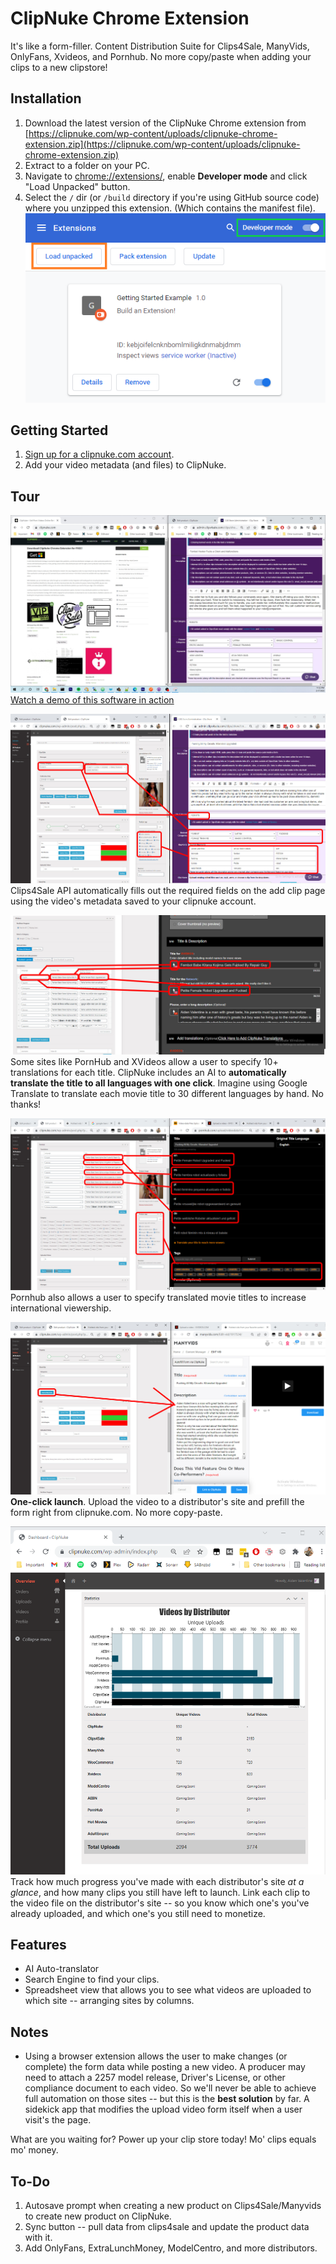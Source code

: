 # ClipNuke Chrome Extension
 It's like a form-filler.
 Content Distribution Suite for Clips4Sale, ManyVids, OnlyFans, Xvideos, and Pornhub. No more copy/paste when adding your clips to a new clipstore!

## Installation
1. Download the latest version of the ClipNuke Chrome extension from [https://clipnuke.com/wp-content/uploads/clipnuke-chrome-extension.zip](https://clipnuke.com/wp-content/uploads/clipnuke-chrome-extension.zip)
1. Extract to a folder on your PC.
1. Navigate to [chrome://extensions/](chrome://extensions/), enable **Developer mode** and click "Load Unpacked" button.
1. Select the `/` dir  (or `/build` directory if you're using GitHub source code) where you unzipped this extension. (Which contains the manifest file).
![Chrome Installation](/docs/images/chrome-installation.png)

## Getting Started
1. [Sign up for a clipnuke.com account](https://clipnuke.com/my-account/).
1. Add your video metadata (and files) to ClipNuke.

## Tour
[![Watch a demo of this software in action](/docs/images/clipnuke-tour.jpg)](/docs/video/ClipNuke-Tour_hd.mp4)
[Watch a demo of this software in action](/docs/video/ClipNuke-Tour_hd.mp4)

![Clips4Sale](/docs/images/clips4sale-example-hilight.jpg)
Clips4Sale API automatically fills out the required fields on the add clip page using the video's metadata saved to your clipnuke account.

![XVideos](/docs/images/xvideos-example-hilight.jpg)
Some sites like PornHub and XVideos allow a user to specify 10+ translations for each title. ClipNuke includes an AI to **automatically translate the title to all languages with one click**. Imagine using Google Translate to translate each movie title to 30 different languages by hand. No thanks!

![PornHub](/docs/images/pornhub-example-hilight.jpg)
Pornhub also allows a user to specify translated movie titles to increase international viewership.

![ManyVids](/docs/images/manyvids-example-hilight.jpg)
**One-click launch**. Upload the video to a distributor's site and prefill the form right from clipnuke.com. No more copy-paste.

![Dashboard](/docs/images/admin-dashboard.PNG)
Track how much progress you've made with each distributor's site *at a glance*, and how many clips you still have left to launch. Link each clip to the video file on the distributor's site -- so you know which one's you've already uploaded, and which one's you still need to monetize.

## Features
- AI Auto-translator
- Search Engine to find your clips.
- Spreadsheet view that allows you to see what videos are uploaded to which site -- arranging sites by columns.

## Notes
- Using a browser extension allows the user to make changes (or complete) the form data while posting a new video. A producer may need to attach a 2257 model release, Driver's License, or other compliance document to each video. So we'll never be able to achieve full automation on those sites -- but this is the **best solution** by far. A sidekick app that modifies the upload video form itself when a user visit's the page.

What are you waiting for? Power up your clip store today! Mo' clips equals mo' money.

## To-Do
1. Autosave prompt when creating a new product on Clips4Sale/Manyvids to create new product on ClipNuke.
1. Sync button -- pull data from clips4sale and update the product data with it.
1. Add OnlyFans, ExtraLunchMoney, ModelCentro, and more distributors.
